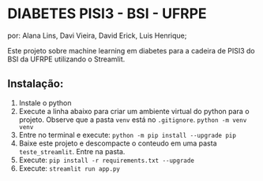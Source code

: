 # DIABETES PISI3 - BSI - UFRPE
por: Alana Lins, Davi Vieira, David Erick, Luis Henrique;

Este projeto sobre machine learning em diabetes para a cadeira de PISI3 do BSI da UFRPE utilizando o Streamlit.

## Instalação:
<ol>
  <li>Instale o python</li>

  <li>Execute a linha abaixo para criar um ambiente virtual do python para o projeto. Observe que a pasta <code>venv</code> está no <code>.gitignore</code>.
    <code>python -m venv venv</code>
  </li>

  <li>Entre no terminal e execute:
    <code>python -m pip install --upgrade pip</code>
  </li>

  <li>Baixe este projeto e descompacte o conteudo em uma pasta <code>teste_streamlit</code>. Entre na pasta.</li>

  <li>Execute:
    <code>pip install -r requirements.txt --upgrade</code>
  </li>

  <li>Execute:
    <code>streamlit run app.py</code>
  </li>
</ol>
